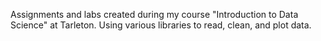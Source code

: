 Assignments and labs created during my course "Introduction to Data Science" at Tarleton. Using various libraries to read, clean, and plot data. 
